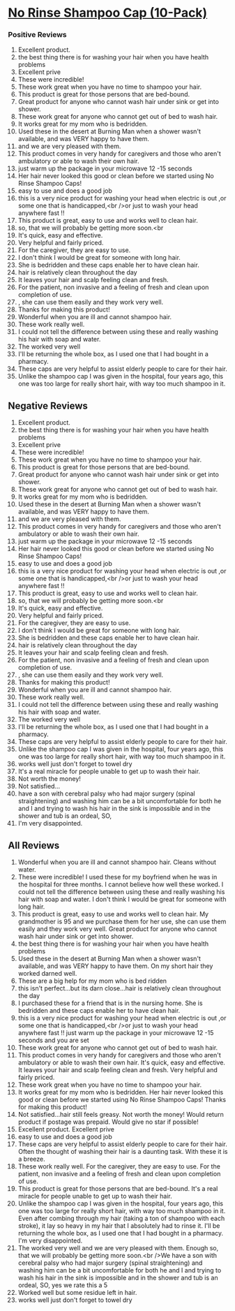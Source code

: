 # [No Rinse Shampoo Cap (10-Pack)](https://products.checkmycream.com/products/No-Rinse-Shampoo-Cap-(10-Pack).html)

### Positive Reviews

<ol>
      <li>Excellent product.</li>
      <li>the best thing there is for washing your hair when you have health problems</li>
      <li>Excellent prive</li>
      <li>These were incredible!</li>
      <li>These work great when you have no time to shampoo your hair.</li>
      <li>This product is great for those persons that are bed-bound.</li>
      <li>Great product for anyone who cannot wash hair under sink or get into shower.</li>
      <li>These work great for anyone who cannot get out of bed to wash hair.</li>
      <li>It works great for my mom who is bedridden.</li>
      <li>Used these in the desert at Burning Man when a shower wasn&#x27;t available, and was VERY happy to have them.</li>
      <li>and we are very pleased with them.  </li>
      <li>This product comes in very handy for caregivers and those who aren&#x27;t ambulatory or able to wash their own hair.</li>
      <li>just warm up the package in your microwave 12 -15 seconds</li>
      <li>Her hair never looked this good or clean before we started using No Rinse Shampoo Caps!</li>
      <li>easy to use and does a good job</li>
      <li>this is a very nice product for washing your head when electric is out ,or some one that is handicapped,&lt;br /&gt;or just to wash your head anywhere fast !!</li>
      <li>This product is great, easy to use and works well to clean hair.</li>
      <li>so, that we will probably be getting more soon.&lt;br</li>
      <li>It&#x27;s quick, easy and effective.</li>
      <li>Very helpful and fairly priced.</li>
      <li>For the caregiver, they are easy to use.</li>
      <li>I don&#x27;t think I would be great for someone with long hair.</li>
      <li>She is bedridden and these caps enable her to have clean hair.</li>
      <li>hair is relatively clean throughout the day</li>
      <li>It leaves your hair and scalp feeling clean and fresh.</li>
      <li>For the patient, non invasive and a feeling of fresh and clean upon completion of use.</li>
      <li>, she can use them easily and they work very well.</li>
      <li>Thanks for making this product!</li>
      <li>Wonderful when you are ill and cannot shampoo hair.  </li>
      <li>These work really well.</li>
      <li>I could not tell the difference between using these and really washing his hair with soap and water.</li>
      <li>The worked very well</li>
      <li>I&#x27;ll be returning the whole box, as I used one that I had bought in a pharmacy.</li>
      <li>These caps are very helpful to assist elderly people to care for their hair.  </li>
      <li>Unlike the shampoo cap I was given in the hospital, four years ago, this one was too large for really short hair, with way too much shampoo in it.</li>
</ol>


<h2>Negative Reviews</h2>
<ol>
<li> Excellent product.</li>
<li> the best thing there is for washing your hair when you have health problems</li>
<li> Excellent prive</li>
<li> These were incredible!</li>
<li> These work great when you have no time to shampoo your hair.</li>
<li> This product is great for those persons that are bed-bound.</li>
<li> Great product for anyone who cannot wash hair under sink or get into shower.</li>
<li> These work great for anyone who cannot get out of bed to wash hair.</li>
<li> It works great for my mom who is bedridden.</li>
<li> Used these in the desert at Burning Man when a shower wasn&#x27;t available, and was VERY happy to have them.</li>
<li> and we are very pleased with them.  </li>
<li> This product comes in very handy for caregivers and those who aren&#x27;t ambulatory or able to wash their own hair.</li>
<li> just warm up the package in your microwave 12 -15 seconds</li>
<li> Her hair never looked this good or clean before we started using No Rinse Shampoo Caps!</li>
<li> easy to use and does a good job</li>
<li> this is a very nice product for washing your head when electric is out ,or some one that is handicapped,&lt;br /&gt;or just to wash your head anywhere fast !!</li>
<li> This product is great, easy to use and works well to clean hair.</li>
<li> so, that we will probably be getting more soon.&lt;br</li>
<li> It&#x27;s quick, easy and effective.</li>
<li> Very helpful and fairly priced.</li>
<li> For the caregiver, they are easy to use.</li>
<li> I don&#x27;t think I would be great for someone with long hair.</li>
<li> She is bedridden and these caps enable her to have clean hair.</li>
<li> hair is relatively clean throughout the day</li>
<li> It leaves your hair and scalp feeling clean and fresh.</li>
<li> For the patient, non invasive and a feeling of fresh and clean upon completion of use.</li>
<li> , she can use them easily and they work very well.</li>
<li> Thanks for making this product!</li>
<li> Wonderful when you are ill and cannot shampoo hair.  </li>
<li> These work really well.</li>
<li> I could not tell the difference between using these and really washing his hair with soap and water.</li>
<li> The worked very well</li>
<li> I&#x27;ll be returning the whole box, as I used one that I had bought in a pharmacy.</li>
<li> These caps are very helpful to assist elderly people to care for their hair.  </li>
<li> Unlike the shampoo cap I was given in the hospital, four years ago, this one was too large for really short hair, with way too much shampoo in it.</li>
<li> works well just don&#x27;t forget to towel dry</li>
<li> It&#x27;s a real miracle for people unable to get up to wash their hair.</li>
<li> Not worth the money!</li>
<li> Not satisfied...</li>
<li> have a son with cerebral palsy who had major surgery (spinal straightening) and washing him can be a bit uncomfortable for both he and I and trying to wash his hair in the sink is impossible and in the shower and tub is an ordeal, SO,</li>
<li> I&#x27;m very disappointed.</li>
</ol>

<h2>All Reviews</h2>

<ol>
    <li> Wonderful when you are ill and cannot shampoo hair.  Cleans without water.</li>
    <li> These were incredible! I used these for my boyfriend when he was in the hospital for three months. I cannot believe how well these worked. I could not tell the difference between using these and really washing his hair with soap and water. I don&#x27;t think I would be great for someone with long hair.</li>
    <li> This product is great, easy to use and works well to clean hair. My grandmother is 95 and we purchase them for her use, she can use them easily and they work very well. Great product for anyone who cannot wash hair under sink or get into shower.</li>
    <li> the best thing there is for washing your hair when you have health problems</li>
    <li> Used these in the desert at Burning Man when a shower wasn&#x27;t available, and was VERY happy to have them. On my short hair they worked darned well.</li>
    <li> These are a big help for my mom who is bed ridden</li>
    <li> this isn&#x27;t perfect...but its darn close...hair is relatively clean throughout the day</li>
    <li> I purchased these for a friend that is in the nursing home.  She is bedridden and these caps enable her to have clean hair.</li>
    <li> this is a very nice product for washing your head when electric is out ,or some one that is handicapped,&lt;br /&gt;or just to wash your head anywhere fast !! just warm up the package in your microwave 12 -15 seconds and you are set</li>
    <li> These work great for anyone who cannot get out of bed to wash hair.</li>
    <li> This product comes in very handy for caregivers and those who aren&#x27;t ambulatory or able to wash their own hair. It&#x27;s quick, easy and effective. It leaves your hair and scalp feeling clean and fresh. Very helpful and fairly priced.</li>
    <li> These work great when you have no time to shampoo your hair.</li>
    <li> It works great for my mom who is bedridden. Her hair never looked this good or clean before we started using No Rinse Shampoo Caps! Thanks for making this product!</li>
    <li> Not satisfied...hair still feels greasy. Not worth the money! Would return product if postage was prepaid. Would give no star if possible!</li>
    <li> Excellent product. Excellent prive</li>
    <li> easy to use and does a good job</li>
    <li> These caps are very helpful to assist elderly people to care for their hair.  Often the thought of washing their hair is a daunting task.  With these it is a breeze.</li>
    <li> These work really well. For the caregiver, they are easy to use. For the patient, non invasive and a feeling of fresh and clean upon completion of use.</li>
    <li> This product is great for those persons that are bed-bound. It&#x27;s a real miracle for people unable to get up to wash their hair.</li>
    <li> Unlike the shampoo cap I was given in the hospital, four years ago, this one was too large for really short hair, with way too much shampoo in it. Even after combing through my hair (taking a ton of shampoo with each stroke), it lay so heavy in my hair that I absolutely had to rinse it. I&#x27;ll be returning the whole box, as I used one that I had bought in a pharmacy. I&#x27;m very disappointed.</li>
    <li> The worked very well and we are very pleased with them.  Enough so, that we will probably be getting more soon.&lt;br /&gt;We have a son with cerebral palsy who had major surgery (spinal straightening) and washing him can be a bit uncomfortable for both he and I and trying to wash his hair in the sink is impossible and in the shower and tub is an ordeal, SO, yes we rate this a 5</li>
    <li> Worked well but some residue left in hair.</li>
    <li> works well just don&#x27;t forget to towel dry</li>
</ol>




